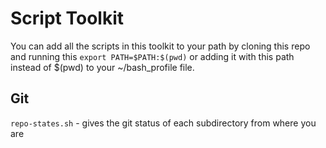 # Script Toolkit

You can add all the scripts in this toolkit to your path by cloning this repo and running this `export PATH=$PATH:$(pwd)` or adding it with this path instead of $(pwd) to your ~/bash_profile file.

## Git

`repo-states.sh` - gives the git status of each subdirectory from where you are